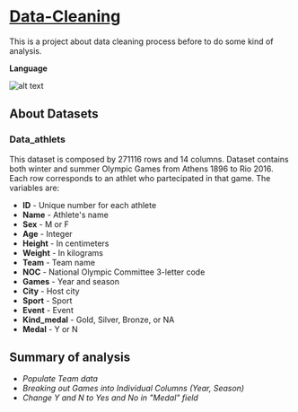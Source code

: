 # [Data-Cleaning](https://github.com/NicolaRizzitello/Data-Cleaning/blob/main/cleaningData.sql)

This is a project about data cleaning process before to do some kind of analysis. 

**Language**

![alt text](https://user-images.githubusercontent.com/103247709/162441186-e4c62bdf-d526-4d6c-ac48-81735ff247ce.png)

## About Datasets
### Data_athlets
This dataset is composed by 271116 rows and 14 columns. Dataset contains both winter and summer Olympic Games from Athens 1896 to Rio 2016. Each row corresponds to an athlet who partecipated in that game. The variables are: 
* **ID** - Unique number for each athlete
* **Name** - Athlete's name
* **Sex** - M or F
* **Age** - Integer
* **Height** - In centimeters
* **Weight** - In kilograms
* **Team** - Team name
* **NOC** - National Olympic Committee 3-letter code
* **Games** - Year and season
* **City** - Host city
* **Sport** - Sport
* **Event** - Event
* **Kind_medal** - Gold, Silver, Bronze, or NA
* **Medal** - Y or N

## Summary of analysis
* *Populate Team data*
* *Breaking out Games into Individual Columns (Year, Season)*
* *Change Y and N to Yes and No in "Medal" field*
